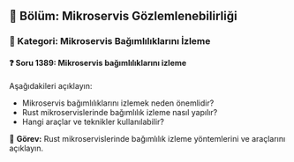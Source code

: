 ## 📘 Bölüm: Mikroservis Gözlemlenebilirliği
### 🔹 Kategori: Mikroservis Bağımlılıklarını İzleme
#### ❓ Soru 1389: Mikroservis bağımlılıklarını izleme

Aşağıdakileri açıklayın:

- Mikroservis bağımlılıklarını izlemek neden önemlidir?
- Rust mikroservislerinde bağımlılık izleme nasıl yapılır?
- Hangi araçlar ve teknikler kullanılabilir?

🔧 **Görev:** Rust mikroservislerinde bağımlılık izleme yöntemlerini ve araçlarını açıklayın.
